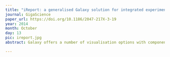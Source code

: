 ```yaml
---
title: "iReport: a generalised Galaxy solution for integrated experimental reporting"
journal: GigaScience
paper_url: https://doi.org/10.1186/2047-217X-3-19
year: 2014
month: October
day: 13
pic: ireport.jpg
abstract: Galaxy offers a number of visualisation options with components, such as Trackster, Circster and Galaxy Charts, but currently lacks the ability to easily combine outputs from different tools into a single view or report. We have developed a generic and flexible reporting tool for Galaxy, iReport, that allows users to create interactive HTML reports directly from the Galaxy UI, with the ability to combine an arbitrary number of outputs from any number of different tools.

---
```

